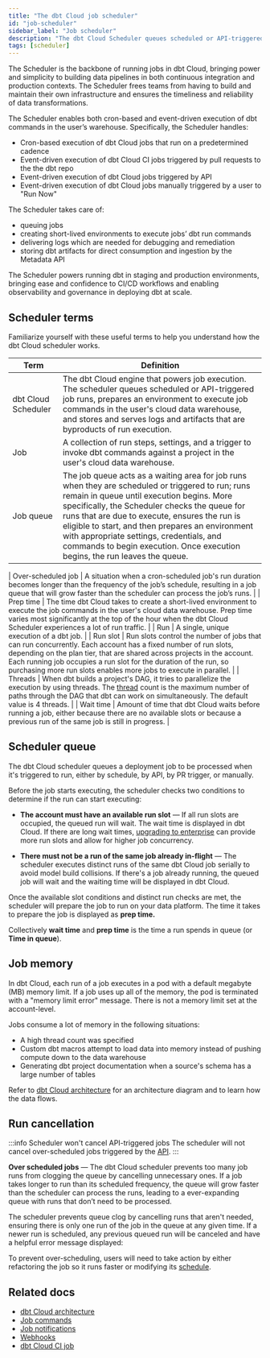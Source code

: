 ```yaml
---
title: "The dbt Cloud job scheduler"
id: "job-scheduler"
sidebar_label: "Job scheduler"
description: "The dbt Cloud Scheduler queues scheduled or API-triggered runs, before preparing the job to enter cloud data platform. Build observability into transformation workflows with the in-app scheduling, logging, and alerting." 
tags: [scheduler]
---
```


The Scheduler is the backbone of running jobs in dbt Cloud, bringing power and simplicity to building data pipelines in both continuous integration and production contexts. The Scheduler frees teams from having to build and maintain their own infrastructure and ensures the timeliness and reliability of data transformations.

The Scheduler enables both cron-based and event-driven execution of dbt commands in the user’s warehouse. Specifically, the Scheduler handles:

- Cron-based execution of dbt Cloud jobs that run on a predetermined cadence
- Event-driven execution of dbt Cloud CI jobs triggered by pull requests to the the dbt repo
- Event-driven execution of dbt Cloud jobs triggered by API
- Event-driven execution of dbt Cloud jobs manually triggered by a user to "Run Now"

The Scheduler takes care of:
- queuing jobs
- creating short-lived environments to execute jobs’ dbt run commands
- delivering logs which are needed for debugging and remediation
- storing dbt artifacts for direct consumption and ingestion by the Metadata API

The Scheduler powers running dbt in staging and production environments, bringing ease and confidence to CI/CD workflows and enabling observability and governance in deploying dbt at scale.

## Scheduler terms

Familiarize yourself with these useful terms to help you understand how the dbt Cloud scheduler works.

| Term | Definition |
| --- | --- |
| dbt Cloud Scheduler | The dbt Cloud engine that powers job execution. The scheduler queues scheduled or API-triggered job runs, prepares an environment to execute job commands in the user's cloud data warehouse, and stores and serves logs and artifacts that are byproducts of run execution. |
| Job | A collection of run steps, settings, and a trigger to invoke dbt commands against a project in the user's cloud data warehouse. |
| Job queue | The job queue acts as a waiting area for job runs when they are scheduled or triggered to run; runs remain in queue until execution begins. More specifically, the Scheduler checks the queue for runs that are due to execute, ensures the run is eligible to start, and then prepares an environment with appropriate settings, credentials, and commands to begin execution. Once execution begins, the run leaves the queue. |

| Over-scheduled job | A situation when a cron-scheduled job's run duration becomes longer than the frequency of the job’s schedule, resulting in a job queue that will grow faster than the scheduler can process the job’s runs. |
| Prep time | The time dbt Cloud takes to create a short-lived environment to execute the job commands in the user's cloud data warehouse. Prep time varies most significantly at the top of the hour when the dbt Cloud Scheduler experiences a lot of run traffic. |
| Run | A single, unique execution of a dbt job. |
| Run slot | Run slots control the number of jobs that can run concurrently. Each account has a fixed number of run slots, depending on the plan tier, that are shared across projects in the account. Each running job occupies a run slot for the duration of the run, so purchasing more run slots enables more jobs to execute in parallel. |
| Threads | When dbt builds a project's DAG, it tries to parallelize the execution by using threads. The [thread](/docs/core/connection-profiles#understanding-threads) count is the maximum number of paths through the DAG that dbt can work on simultaneously. The default value is 4 threads. |
| Wait time | Amount of time that dbt Cloud waits before running a job, either because there are no available slots or because a previous run of the same job is still in progress. |


## Scheduler queue

The dbt Cloud scheduler queues a deployment job to be processed when it's triggered to run, either by schedule, by API, by PR trigger, or manually. 

Before the job starts executing, the scheduler checks two conditions to determine if the run can start executing:

- **The account must have an available run slot** &mdash; If all run slots are occupied, the queued run will wait. The wait time is displayed in dbt Cloud. If there are long wait times, [upgrading to enterprise](https://www.getdbt.com/contact/) can provide more run slots and allow for higher job concurrency.

- **There must not be a run of the same job already in-flight** &mdash; The scheduler executes distinct runs of the same dbt Cloud job serially to avoid model build collisions. If there's a job already running, the queued job will wait and the waiting time will be displayed in dbt Cloud.

Once the available slot conditions and distinct run checks are met, the scheduler will prepare the job to run on your data platform. The time it takes to prepare the job is displayed as **prep time.**

Collectively **wait time** and **prep time** is the time a run spends in queue (or **Time in queue**).

<Lightbox src="/img/docs/dbt-cloud/deployment/deploy-scheduler.jpg" width="85%" title="An overview of a dbt Cloud job run"/>

## Job memory

In dbt Cloud, each run of a job executes in a pod with a default megabyte (MB) memory limit. If a job uses up all of the memory, the pod is terminated with a "memory limit error" message. There is not a memory limit set at the account-level.

Jobs consume a lot of memory in the following situations:
- A high thread count was specified
- Custom dbt macros attempt to load data into memory instead of pushing compute down to the data warehouse 
- Generating dbt project documentation when a source's schema has a large number of tables

Refer to [dbt Cloud architecture](/docs/cloud/about-cloud/architecture) for an architecture diagram and to learn how the data flows.


<!-- leaving space for CI job treatment, runtime, warm up pods updates

-->

## Run cancellation

:::info Scheduler won't cancel API-triggered jobs 
The scheduler will not cancel over-scheduled jobs triggered by the [API](/docs/dbt-cloud-apis/overview).
:::

**Over scheduled jobs** &mdash; The dbt Cloud scheduler prevents too many job runs from clogging the queue by cancelling unnecessary ones. If a job takes longer to run than its scheduled frequency, the queue will grow faster than the scheduler can process the runs, leading to a ever-expanding queue with runs that don’t need to be processed. 

The scheduler prevents queue clog by cancelling runs that aren't needed, ensuring there is only one run of the job in the queue at any given time. If a newer run is scheduled, any previous queued run will be canceled and have a helpful error message displayed:

<Lightbox src="/img/docs/dbt-cloud/deployment/run-error-message.jpg" width="85%" title="The cancelled runs display a helpful error message explaining why the run was cancelled and recommendations"/>

To prevent over-scheduling, users will need to take action by either refactoring the job so it runs faster or modifying its [schedule](/docs/deploy/job-triggers).

## Related docs
- [dbt Cloud architecture](/docs/cloud/about-cloud/architecture#about-dbt-cloud-architecture)
- [Job commands](/docs/deploy/job-commands)
- [Job notifications](/docs/deploy/job-notifications)
- [Webhooks](/docs/deploy/webhooks)
- [dbt Cloud CI job](/docs/deploy/cloud-ci-job)





